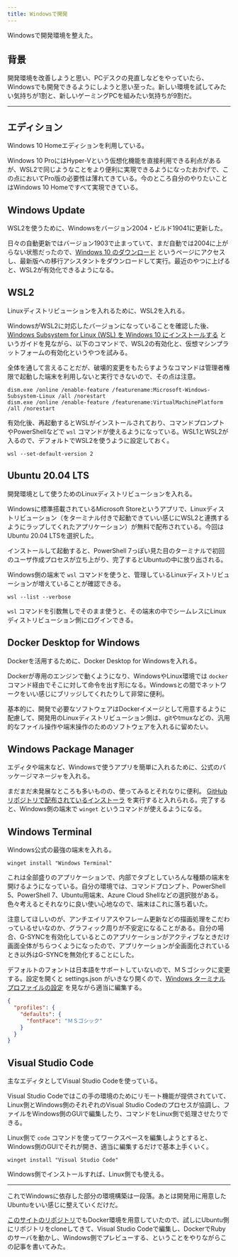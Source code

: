 ```yaml
---
title: Windowsで開発
---
```


Windowsで開発環境を整えた。

## 背景

開発環境を改善しようと思い、PCデスクの見直しなどをやっていたら、Windowsでも開発できるようにしようと思い至った。新しい環境を試してみたい気持ちが1割と、新しいゲーミングPCを組みたい気持ちが9割だ。

---

## エディション

Windows 10 Homeエディションを利用している。

Windows 10 ProにはHyper-Vという仮想化機能を直接利用できる利点があるが、WSL2で同じようなことをより便利に実現できるようになったおかげで、この点においてPro版の必要性は薄れてきている。今のところ自分のやりたいことはWindows 10 Homeですべて実現できている。

## Windows Update

WSL2を使うために、Windowsをバージョン2004・ビルド19041に更新した。

日々の自動更新ではバージョン1903で止まっていて、まだ自動では2004に上がらない状態だったので、[Windows 10 のダウンロード](https://www.microsoft.com/ja-jp/software-download/windows10) というページにアクセスし、最新版への移行アシスタントをダウンロードして実行。最近のやつに上げると、WSL2が有効化できるようになる。

## WSL2

Linuxディストリビューションを入れるために、WSL2を入れる。

WindowsがWSL2に対応したバージョンになっていることを確認した後、[Windows Subsystem for Linux (WSL) を Windows 10 にインストールする](https://docs.microsoft.com/ja-jp/windows/wsl/install-win10) というガイドを見ながら、以下のコマンドで、WSL2の有効化と、仮想マシンプラットフォームの有効化というやつを試みる。

全体を通して言えることだが、破壊的変更をもたらすようなコマンドは管理者権限で起動した端末を利用しないと実行できないので、その点は注意。

```
dism.exe /online /enable-feature /featurename:Microsoft-Windows-Subsystem-Linux /all /norestart
dism.exe /online /enable-feature /featurename:VirtualMachinePlatform /all /norestart
```

有効化後、再起動するとWSLがインストールされており、コマンドプロンプトやPowerShellなどで `wsl` コマンドが使えるようになっている。WSL1とWSL2が入るので、デフォルトでWSL2を使うように設定しておく。

```
wsl --set-default-version 2
```

## Ubuntu 20.04 LTS

開発環境として使うためのLinuxディストリビューションを入れる。

Windowsに標準搭載されているMicrosoft Storeというアプリで、Linuxディストリビューション（をターミナル付きで起動できていい感じにWSL2と連携するようにラップしてくれたアプリケーション）が無料で配布されている。今回はUbuntu 20.04 LTSを選択した。

インストールして起動すると、PowerShell 7っぽい見た目のターミナルで初回のユーザ作成プロセスが立ち上がり、完了するとUbuntuの中に放り出される。

Windows側の端末で `wsl` コマンドを使うと、管理しているLinuxディストリビューションが増えていることが確認できる。

```
wsl --list --verbose
```

`wsl` コマンドを引数無しでそのまま使うと、その端末の中でシームレスにLinuxディストリビューション側にログインできる。

## Docker Desktop for Windows

Dockerを活用するために、Docker Desktop for Windowsを入れる。

Dockerが専用のエンジンで動くようになり、WindowsやLinux環境では `docker` コマンド経由でそこに対して命令を出す形になる。Windowsとの間でネットワークをいい感じにブリッジしてくれたりして非常に便利。

基本的に、開発で必要なソフトウェアはDockerイメージとして用意するように配慮して、開発用のLinuxディストリビューション側は、gitやtmuxなどの、汎用的なファイル操作や端末操作のためのソフトウェアを入れるに留めたい。

## Windows Package Manager

エディタや端末など、Windowsで使うアプリを簡単に入れるために、公式のパッケージマネージャを入れる。

まだまだ未発展なところも多いものの、使ってみるとそれなりに便利。
[GitHubリポジトリで配布されているインストーラ](https://github.com/microsoft/winget-cli/releases) を実行すると入れられる。完了すると、Windows側の端末で `winget` というコマンドが使えるようになる。

## Windows Terminal

Windows公式の最強の端末を入れる。

```
winget install "Windows Terminal"
```

これは全部盛りのアプリケーションで、内部でタブとしていろんな種類の端末を開けるようになっている。自分の環境では、コマンドプロンプト、PowerShell 5、PowerShell 7、Ubuntu用端末、Azure Cloud Shellなどの選択肢がある。色々考えるとそれなりに良い使い心地なので、端末はこれに落ち着いた。

注意してほしいのが、アンチエイリアスやフレーム更新などの描画処理をこだわっているせいなのか、グラフィック周りが不安定になることがある。自分の場合、G-SYNCを有効化しているとこのアプリケーションがアクティブなときだけ画面全体がちらつくようになったので、アプリケーションが全画面化されているとき以外はG-SYNCを無効化することにした。

デフォルトのフォントは日本語をサポートしていないので、ＭＳゴシックに変更する。設定を開くと settings.json がいきなり開くので、[Windows ターミナル プロファイルの設定](https://docs.microsoft.com/ja-jp/windows/terminal/customize-settings/profile-settings) を見ながら適当に編集する。

```json
{
  "profiles": {
    "defaults": {
      "fontFace": "ＭＳゴシック"
    }
  }
}
```


## Visual Studio Code

主なエディタとしてVisual Studio Codeを使っている。

Visual Studio Codeではこの手の環境のためにリモート機能が提供されていて、Linux側とWindows側のそれぞれのVisual Studio Codeのプロセスが協調し、ファイルをWindows側のGUIで編集したり、コマンドをLinux側で処理させたりできる。

Linux側で `code` コマンドを使ってワークスペースを編集しようとすると、Windows側のGUIでそれが開き、適当に編集するだけで基本上手くいく。

```
winget install "Visual Studio Code"
```

Windows側でインストールすれば、Linux側でも使える。

---

これでWindowsに依存した部分の環境構築は一段落。あとは開発用に用意したUbuntuをいい感じに整えていくだけだ。

[このサイトのリポジトリ](https://github.com/r7kamura/r7kamura.com)でもDocker環境を用意していたので、試しにUbuntu側にリポジトリをcloneしてきて、Visual Studio Codeで編集し、DockerでRubyのサーバを動かし、Windows側でプレビューする、ということをやりながらこの記事を書いてみた。

